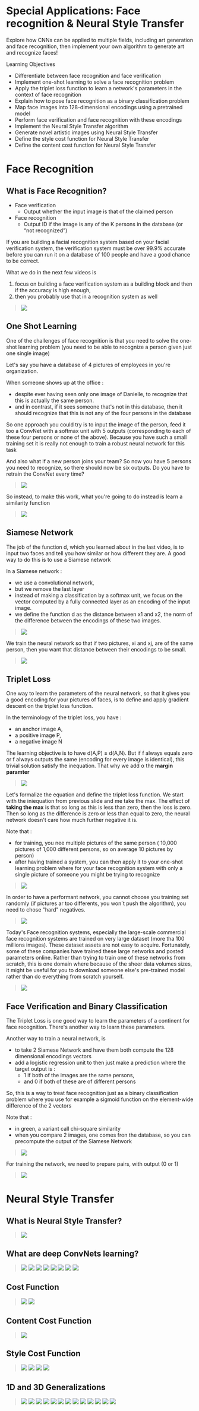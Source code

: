 # Special Applications: Face recognition & Neural Style Transfer

Explore how CNNs can be applied to multiple fields, including art generation and face recognition, then implement your own algorithm to generate art and recognize faces!

Learning Objectives
- Differentiate between face recognition and face verification
- Implement one-shot learning to solve a face recognition problem
- Apply the triplet loss function to learn a network's parameters in the context of face recognition
- Explain how to pose face recognition as a binary classification problem
- Map face images into 128-dimensional encodings using a pretrained model
- Perform face verification and face recognition with these encodings
- Implement the Neural Style Transfer algorithm
- Generate novel artistic images using Neural Style Transfer
- Define the style cost function for Neural Style Transfer
- Define the content cost function for Neural Style Transfer

# Face Recognition

## What is Face Recognition?

- Face verification 
    - Output whether the input image is that of the claimed person
- Face recognition
    - Output ID if the image is any of the K persons in the database (or “not recognized”)

If you are building a facial recognition system based on your facial verification system, the verification system must be over 99.9% accurate before you can run it on a database of 100 people and have a good chance to be correct.

What we do in the next few videos is 
1. focus on building a face verification system as a building block and then if the accuracy is high enough, 
2. then you probably use that in a recognition system as well

> <img src="./images/w04-01-what_is_face_recognition/img_2023-04-14_22-06-18.png">

## One Shot Learning

One of the challenges of face recognition is that you need to solve the one-shot learning problem (you need to be able to recognize a person given just one single image)

Let's say you have a database of 4 pictures of employees in you're organization.

When someone shows up at the office :
- despite ever having seen only one image of Danielle, to recognize that this is actually the same person. 
- and in contrast, if it sees someone that's not in this database, then it should recognize that this is not any of the four persons in the database

So one approach you could try is to input the image of the person, feed it too a ConvNet with a softmax unit with 5 outputs (corresponding to each of these four persons or none of the above). Because you have such a small training set it is really not enough to train a robust neural network for this task

And also what if a new person joins your team? So now you have 5 persons you need to recognize, so there should now be six outputs. Do you have to retrain the ConvNet every time?

> <img src="./images/w04-02-one_shot_learning/img_2023-04-14_22-07-17.png">

So instead, to make this work, what you're going to do instead is learn a similarity function

> <img src="./images/w04-02-one_shot_learning/img_2023-04-14_22-07-19.png">

## Siamese Network

The job of the function d, which you learned about in the last video, is to input two faces and tell you how similar or how different they are. A good way to do this is to use a Siamese network

In a Siamese network :
- we use a convolutional network, 
- but we remove the last layer
- instead of making a classification by a softmax unit, we focus on the vector computed by a fully connected layer as an encoding of the input image.
- we define the function d as the distance between x1 and x2, the norm of the difference between the encodings of these two images.

> <img src="./images/w04-03-siamese_network/img_2023-04-14_22-07-33.png">


We train the neural network so that if two pictures, xi and xj, are of the same person, then you want that distance between their encodings to be small.

> <img src="./images/w04-03-siamese_network/img_2023-04-14_22-07-35.png">

## Triplet Loss

One way to learn the parameters of the neural network, so that it gives you a good encoding for your pictures of faces, is to define and apply gradient descent on the triplet loss function. 

In the terminology of the triplet loss, you have :
- an anchor image A, 
- a positive image P, 
- a negative image N

The learning objective is to have d(A,P) ≤ d(A,N). But if f always equals zero or f always outputs the same (encoding for every image is identical), this trivial solution satisfy the inequation. That why we add α the **margin paramter**

> <img src="./images/w04-04-triplet_loss/img_2023-04-14_22-07-45.png">

Let's formalize the equation and define the triplet loss function. We start with the iniequation from previous slide and me take the max. 
The effect of **taking the max** is that so long as this is less than zero, then the loss is zero. Then so long as the difference is zero or less than equal to zero, the neural network doesn't care how much further negative it is. 

Note that :
- for training, you nee multiple pictures of the same person ( 10,000 pictures of 1,000 different persons, so on average 10 pictures by person)
- after having trained a system, you can then apply it to your one-shot learning problem where for your face recognition system with only a single picture of someone you might be trying to recognize

> <img src="./images/w04-04-triplet_loss/img_2023-04-14_22-07-47.png">

In order to have a performant network, you cannot choose you training set randomly (if pictures ar too differents, you won´t push the algorithm), you need to chose "hard" negatives.


> <img src="./images/w04-04-triplet_loss/img_2023-04-14_22-07-49.png">

Today's Face recognition systems, especially the large-scale commercial face recognition systems are trained on very large dataset (more tha 100 millions images). These dataset assets are not easy to acquire.
Fortunately, some of these companies have trained these large networks and posted parameters online. Rather than trying to train one of these networks from scratch, this is one domain where because of the sheer data volumes sizes, it might be useful for you to download someone else's pre-trained model rather than do everything from scratch yourself.

> <img src="./images/w04-04-triplet_loss/img_2023-04-14_22-07-51.png">

## Face Verification and Binary Classification

The Triplet Loss is one good way to learn the parameters of a continent for face recognition. There's another way to learn these parameters. 

Another way to train a neural network, is 
- to take 2 Siamese Network and have them both compute the 128 dimensional encodings vectors
- add a logistic regression unit to then just make a prediction where the target output is :
    - 1 if both of the images are the same persons, 
    - and 0 if both of these are of different persons

So, this is a way to treat face recognition just as a binary classification problem where you use for example a sigmoid function on the element-wide difference of the 2 vectors

Note that :
- in green, a variant call chi-square similarity
- when you compare 2 images, one comes fron the database, so you can precompute the output of the Siamese Network

> <img src="./images/w04-05-face_verification_and_binary_classification/img_2023-04-14_22-08-01.png">

For training the network, we need to prepare pairs, with output (0 or 1)

> <img src="./images/w04-05-face_verification_and_binary_classification/img_2023-04-14_22-08-02.png">

# Neural Style Transfer

## What is Neural Style Transfer?

> <img src="./images/w04-06-what_is_neural_style_transfer/img_2023-04-14_22-08-15.png">

## What are deep ConvNets learning?

> <img src="./images/w04-07-what_are_deep_convnets_learning/img_2023-04-14_22-08-28.png">
> <img src="./images/w04-07-what_are_deep_convnets_learning/img_2023-04-14_22-08-30.png">
> <img src="./images/w04-07-what_are_deep_convnets_learning/img_2023-04-14_22-08-32.png">
> <img src="./images/w04-07-what_are_deep_convnets_learning/img_2023-04-14_22-08-34.png">
> <img src="./images/w04-07-what_are_deep_convnets_learning/img_2023-04-14_22-08-37.png">
> <img src="./images/w04-07-what_are_deep_convnets_learning/img_2023-04-14_22-08-39.png">
> <img src="./images/w04-07-what_are_deep_convnets_learning/img_2023-04-14_22-08-42.png">
> <img src="./images/w04-07-what_are_deep_convnets_learning/img_2023-04-14_22-08-44.png">

## Cost Function

> <img src="./images/w04-08-cost_function/img_2023-04-14_22-08-56.png">
> <img src="./images/w04-08-cost_function/img_2023-04-14_22-08-57.png">

## Content Cost Function

> <img src="./images/w04-09-content_cost_function/img_2023-04-14_22-09-07.png">

## Style Cost Function

> <img src="./images/w04-10-style_cost_function/img_2023-04-14_22-09-16.png">
> <img src="./images/w04-10-style_cost_function/img_2023-04-14_22-09-18.png">
> <img src="./images/w04-10-style_cost_function/img_2023-04-14_22-09-19.png">
> <img src="./images/w04-10-style_cost_function/img_2023-04-14_22-09-21.png">

## 1D and 3D Generalizations

> <img src="./images/w04-11-1d_and_3d_generalizations/img_2023-04-14_22-09-36.png">
> <img src="./images/w04-11-1d_and_3d_generalizations/img_2023-04-14_22-09-38.png">
> <img src="./images/w04-11-1d_and_3d_generalizations/img_2023-04-14_22-09-41.png">
> <img src="./images/w04-11-1d_and_3d_generalizations/img_2023-04-14_22-09-43.png">
> <img src="./images/w04-11-1d_and_3d_generalizations/img_2023-04-14_22-09-44.png">
> <img src="./images/w04-11-1d_and_3d_generalizations/img_2023-04-14_22-09-46.png">
> <img src="./images/w04-11-1d_and_3d_generalizations/img_2023-04-14_22-09-47.png">
> <img src="./images/w04-11-1d_and_3d_generalizations/img_2023-04-14_22-09-49.png">
> <img src="./images/w04-11-1d_and_3d_generalizations/img_2023-04-14_22-09-52.png">
> <img src="./images/w04-11-1d_and_3d_generalizations/img_2023-04-14_22-09-54.png">
> <img src="./images/w04-11-1d_and_3d_generalizations/img_2023-04-14_22-09-55.png">
> <img src="./images/w04-11-1d_and_3d_generalizations/img_2023-04-14_22-09-57.png">
> <img src="./images/w04-11-1d_and_3d_generalizations/img_2023-04-14_22-09-59.png">